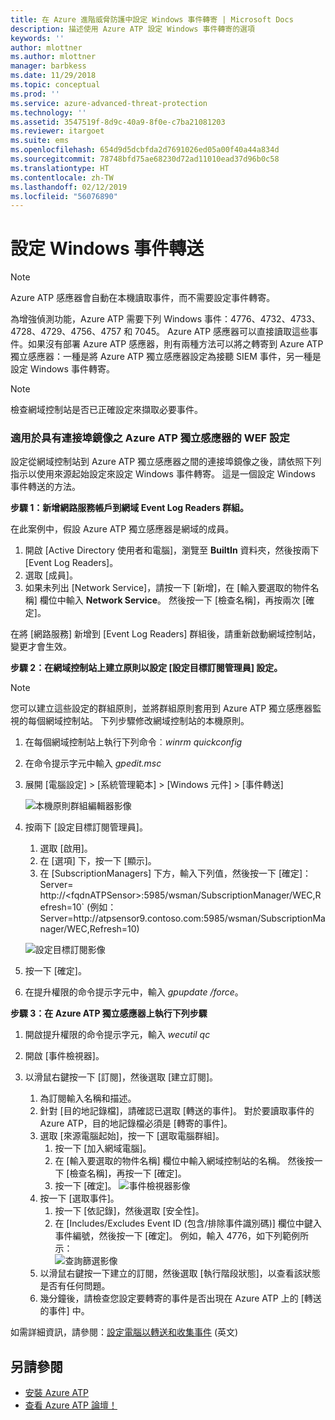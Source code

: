 ```yaml
---
title: 在 Azure 進階威脅防護中設定 Windows 事件轉寄 | Microsoft Docs
description: 描述使用 Azure ATP 設定 Windows 事件轉寄的選項
keywords: ''
author: mlottner
ms.author: mlottner
manager: barbkess
ms.date: 11/29/2018
ms.topic: conceptual
ms.prod: ''
ms.service: azure-advanced-threat-protection
ms.technology: ''
ms.assetid: 3547519f-8d9c-40a9-8f0e-c7ba21081203
ms.reviewer: itargoet
ms.suite: ems
ms.openlocfilehash: 654d9d5dcbfda2d7691026ed05a00f40a44a834d
ms.sourcegitcommit: 78748bfd75ae68230d72ad11010ead37d96b0c58
ms.translationtype: HT
ms.contentlocale: zh-TW
ms.lasthandoff: 02/12/2019
ms.locfileid: "56076890"
---
```

# <a name="configuring-windows-event-forwarding"></a>設定 Windows 事件轉送

> [!NOTE]
> Azure ATP 感應器會自動在本機讀取事件，而不需要設定事件轉寄。


為增強偵測功能，Azure ATP 需要下列 Windows 事件：4776、4732、4733、4728、4729、4756、4757 和 7045。 Azure ATP 感應器可以直接讀取這些事件。如果沒有部署 Azure ATP 感應器，則有兩種方法可以將之轉寄到 Azure ATP 獨立感應器：一種是將 Azure ATP 獨立感應器設定為接聽 SIEM 事件，另一種是設定 Windows 事件轉寄。

> [!NOTE]
> 檢查網域控制站是否已正確設定來擷取必要事件。

### <a name="wef-configuration-for-azure-atp-standalone-sensors-with-port-mirroring"></a>適用於具有連接埠鏡像之 Azure ATP 獨立感應器的 WEF 設定

設定從網域控制站到 Azure ATP 獨立感應器之間的連接埠鏡像之後，請依照下列指示以使用來源起始設定來設定 Windows 事件轉寄。 這是一個設定 Windows 事件轉送的方法。 

**步驟 1：新增網路服務帳戶到網域 Event Log Readers 群組。** 

在此案例中，假設 Azure ATP 獨立感應器是網域的成員。

1.  開啟 [Active Directory 使用者和電腦]，瀏覽至 **BuiltIn** 資料夾，然後按兩下 [Event Log Readers]。 
2.  選取 [成員]。
3.  如果未列出 [Network Service]，請按一下 [新增]，在 [輸入要選取的物件名稱] 欄位中輸入 **Network Service**。 然後按一下 [檢查名稱]，再按兩次 [確定]。 

在將 [網路服務] 新增到 [Event Log Readers] 群組後，請重新啟動網域控制站，變更才會生效。

**步驟 2：在網域控制站上建立原則以設定 [設定目標訂閱管理員] 設定。** 
> [!Note] 
> 您可以建立這些設定的群組原則，並將群組原則套用到 Azure ATP 獨立感應器監視的每個網域控制站。 下列步驟修改網域控制站的本機原則。     

1. 在每個網域控制站上執行下列命令︰*winrm quickconfig*
2. 在命令提示字元中輸入 *gpedit.msc*
3. 展開 [電腦設定] > [系統管理範本] > [Windows 元件] > [事件轉送]

   ![本機原則群組編輯器影像](media/wef%201%20local%20group%20policy%20editor.png)

4. 按兩下 [設定目標訂閱管理員]。
   
   1.  選取 [啟用]。
   2.  在 [選項] 下，按一下 [顯示]。
   3.  在 [SubscriptionManagers] 下方，輸入下列值，然後按一下 [確定]：Server= http\://\<fqdnATPSensor>:5985/wsman/SubscriptionManager/WEC,Refresh=10` (例如：Server=http\://atpsensor9.contoso.com:5985/wsman/SubscriptionManager/WEC,Refresh=10)
    
   ![設定目標訂閱影像](media/wef%202%20config%20target%20sub%20manager.png)
    
5. 按一下 [確定]。
6. 在提升權限的命令提示字元中，輸入 *gpupdate /force*。 

**步驟 3：在 Azure ATP 獨立感應器上執行下列步驟** 

1. 開啟提升權限的命令提示字元，輸入 *wecutil qc*
2. 開啟 [事件檢視器]。 
3. 以滑鼠右鍵按一下 [訂閱]，然後選取 [建立訂閱]。 
    
    1. 為訂閱輸入名稱和描述。 
    2. 針對 [目的地記錄檔]，請確認已選取 [轉送的事件]。 對於要讀取事件的 Azure ATP，目的地記錄檔必須是 [轉寄的事件]。 
    3. 選取 [來源電腦起始]，按一下 [選取電腦群組]。
        1. 按一下 [加入網域電腦]。
        2. 在 [輸入要選取的物件名稱] 欄位中輸入網域控制站的名稱。 然後按一下 [檢查名稱]，再按一下 [確定]。 
        3. 按一下 [確定]。
        ![事件檢視器影像](media/wef3%20event%20viewer.png)     
    4. 按一下 [選取事件]。
        1. 按一下 [依記錄]，然後選取 [安全性]。
        2. 在 [Includes/Excludes Event ID (包含/排除事件識別碼)] 欄位中鍵入事件編號，然後按一下 [確定]。 例如，輸入 4776，如下列範例所示：<br/>
        ![查詢篩選影像](media/wef-4-query-filter.png)
    5. 以滑鼠右鍵按一下建立的訂閱，然後選取 [執行階段狀態]，以查看該狀態是否有任何問題。 
    6. 幾分鐘後，請檢查您設定要轉寄的事件是否出現在 Azure ATP 上的 [轉送的事件] 中。


如需詳細資訊，請參閱：[設定電腦以轉送和收集事件](https://technet.microsoft.com/library/cc748890) \(英文\)

## <a name="see-also"></a>另請參閱

- [安裝 Azure ATP](install-atp-step1.md)
- [查看 Azure ATP 論壇！](https://aka.ms/azureatpcommunity)
